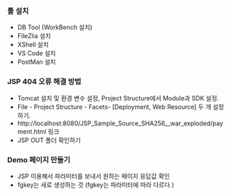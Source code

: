 ### 툴 설치 

- DB Tool (WorkBench 설치)
- FileZlia 설치
- XShell 설치
- VS Code 설치
- PostMan 설치

### JSP 404 오류 해결 방법 

- Tomcat 설치 및 환경 변수 설정, Project Structure에서 Module과 SDK 설정. 
- File - Project Structure - Facets- [Deployment, Web Resource] 두 개 설정하기.
- http://localhost:8080/JSP_Sample_Source_SHA256__war_exploded/payment.html 링크
- JSP OUT 폴더 확인하기

### Demo 페이지 만들기
- JSP 이용해서 파라미터를 보내서 원하는 페이지 응답값 확인
- fgkey는 새로 생성하는 것 (fgkey는 파라미터에 따라 다르다.)